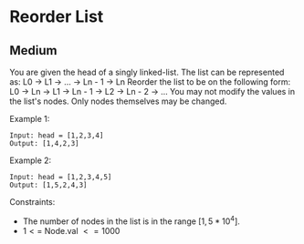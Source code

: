 # Reorder List
## Medium
You are given the head of a singly linked-list. The list can be represented as:
  L0 → L1 → … → Ln - 1 → Ln
Reorder the list to be on the following form:
  L0 → Ln → L1 → Ln - 1 → L2 → Ln - 2 → …
You may not modify the values in the list's nodes. Only nodes themselves may be changed.

Example 1:
```
Input: head = [1,2,3,4]
Output: [1,4,2,3]
```

Example 2:
```
Input: head = [1,2,3,4,5]
Output: [1,5,2,4,3]
```

Constraints:

- The number of nodes in the list is in the range $[1, 5 * 10^4]$.
- $1 <=$ Node.val $<= 1000$
